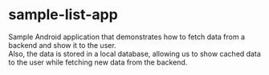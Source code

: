 # sample-list-app

Sample Android application that demonstrates how to fetch data from a backend and show it to the user.\
Also, the data is stored in a local database, allowing us to show cached data to the user while fetching new data from the backend.
